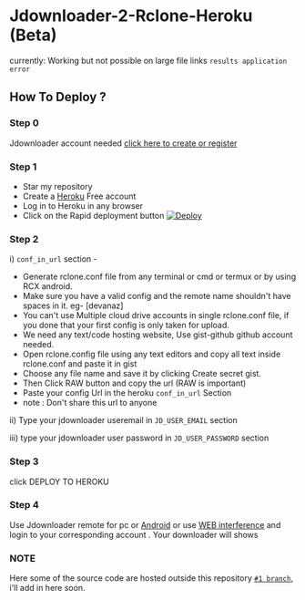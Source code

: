 # Jdownloader-2-Rclone-Heroku (Beta)
currently: Working but not possible on large file links `results application error`
## How To Deploy ?

### Step 0
Jdownloader account needed [click here to create or register](https://my.jdownloader.org/login.html#register)
### Step 1
* Star my repository
* Create a [Heroku](https://dashboard.heroku.com/login) Free account
* Log in to Heroku in any browser
* Click on the Rapid deployment button [![Deploy](https://www.herokucdn.com/deploy/button.svg)](https://developeranaz.github.io/Jdownloader-2-Rclone-Heroku/random.html)

### Step 2 
i) `conf_in_url` section -
 * Generate rclone.conf file from any terminal or cmd or termux or by using RCX android.    
 * Make sure you have a valid config and the remote name shouldn't have spaces in it. eg- [devanaz]    
 * You can't use Multiple cloud drive accounts in single rclone.conf file, if you done that your first config is only taken for upload.    
 * We need any text/code hosting website, Use gist-github github account needed.    
 * Open rclone.config file using any text editors and copy all text inside rclone.conf and paste it in gist    
 * Choose any file name and save it by clicking Create secret gist.    
 * Then Click RAW button and copy the url (RAW is important)
 * Paste your config Url in the heroku `conf_in_url` Section
 * note : Don't share this url to anyone
    
ii) Type your jdownloader useremail in `JD_USER_EMAIL` section

iii) type your jdownloader user password in `JD_USER_PASSWORD` section

### Step 3
click DEPLOY TO HEROKU

### Step 4
Use Jdownloader remote for pc or [Android](https://play.google.com/store/apps/details?id=org.appwork.myjdandroid) or use [WEB interference](https://my.jdownloader.org/index.html) and  login to your corresponding account
. Your downloader will shows

### NOTE
Here some of the source code are hosted outside this repository [`#1 branch`](https://github.com/developeranaz/Jdownloader-2-Rclone-Heroku/tree/development-stage), i'll add in here soon.


